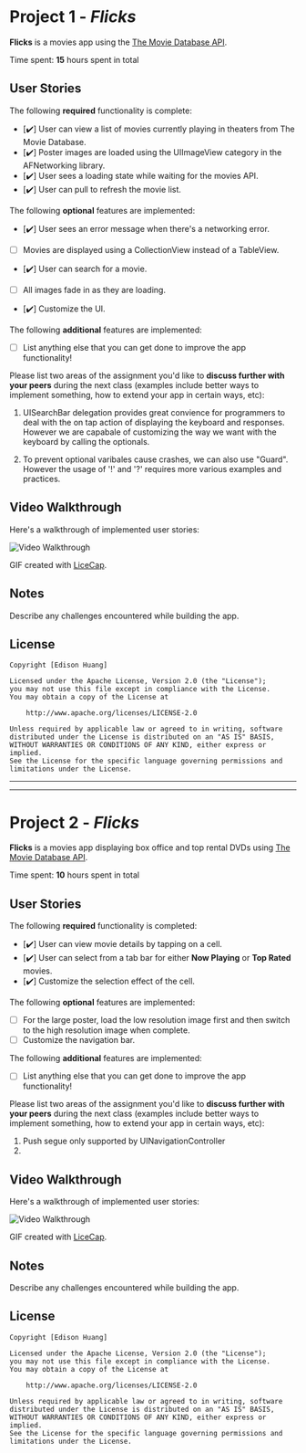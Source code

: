 # Project 1 - *Flicks*

**Flicks** is a movies app using the [The Movie Database API](http://docs.themoviedb.apiary.io/#).

Time spent: **15** hours spent in total

## User Stories

The following **required** functionality is complete:

- [✔️] User can view a list of movies currently playing in theaters from The Movie Database.
- [✔️] Poster images are loaded using the UIImageView category in the AFNetworking library.
- [✔️] User sees a loading state while waiting for the movies API.
- [✔️] User can pull to refresh the movie list.

The following **optional** features are implemented:

- [✔️] User sees an error message when there's a networking error.
- [ ] Movies are displayed using a CollectionView instead of a TableView.
- [✔️] User can search for a movie.
- [ ] All images fade in as they are loading.
- [✔️] Customize the UI.

The following **additional** features are implemented:

- [ ] List anything else that you can get done to improve the app functionality!

Please list two areas of the assignment you'd like to **discuss further with your peers** during the next class (examples include better ways to implement something, how to extend your app in certain ways, etc):

1. UISearchBar delegation provides great convience for programmers to deal with the on tap action of displaying the keyboard and responses. However we are capabale of customizing the way we want with the keyboard by calling the optionals.

2. To prevent optional varibales cause crashes, we can also use "Guard". However the usage of '!' and '?' requires more various examples and practices. 

## Video Walkthrough 

Here's a walkthrough of implemented user stories:

<img src='walkThrough_2.gif' title='Video Walkthrough' width='' alt='Video Walkthrough' />

GIF created with [LiceCap](http://www.cockos.com/licecap/).

## Notes

Describe any challenges encountered while building the app.

## License

    Copyright [Edison Huang]

    Licensed under the Apache License, Version 2.0 (the "License");
    you may not use this file except in compliance with the License.
    You may obtain a copy of the License at

        http://www.apache.org/licenses/LICENSE-2.0

    Unless required by applicable law or agreed to in writing, software
    distributed under the License is distributed on an "AS IS" BASIS,
    WITHOUT WARRANTIES OR CONDITIONS OF ANY KIND, either express or implied.
    See the License for the specific language governing permissions and
    limitations under the License.


------------------------------------------------------------------------------------------------------


------------------------------------------------------------------------------------------------------



# Project 2 - *Flicks*

**Flicks** is a movies app displaying box office and top rental DVDs using [The Movie Database API](http://docs.themoviedb.apiary.io/#).

Time spent: **10** hours spent in total

## User Stories

The following **required** functionality is completed:

- [✔️] User can view movie details by tapping on a cell.
- [✔️] User can select from a tab bar for either **Now Playing** or **Top Rated** movies.
- [✔️] Customize the selection effect of the cell.

The following **optional** features are implemented:

- [ ] For the large poster, load the low resolution image first and then switch to the high resolution image when complete.
- [ ] Customize the navigation bar.

The following **additional** features are implemented:

- [ ] List anything else that you can get done to improve the app functionality!

Please list two areas of the assignment you'd like to **discuss further with your peers** during the next class (examples include better ways to implement something, how to extend your app in certain ways, etc):

1. Push segue only supported by UINavigationController
2. 

## Video Walkthrough 

Here's a walkthrough of implemented user stories:

<img src='walkThrough.gif' title='Video Walkthrough' width='' alt='Video Walkthrough' />

GIF created with [LiceCap](http://www.cockos.com/licecap/).

## Notes

Describe any challenges encountered while building the app.

## License

    Copyright [Edison Huang]

    Licensed under the Apache License, Version 2.0 (the "License");
    you may not use this file except in compliance with the License.
    You may obtain a copy of the License at

        http://www.apache.org/licenses/LICENSE-2.0

    Unless required by applicable law or agreed to in writing, software
    distributed under the License is distributed on an "AS IS" BASIS,
    WITHOUT WARRANTIES OR CONDITIONS OF ANY KIND, either express or implied.
    See the License for the specific language governing permissions and
    limitations under the License.
